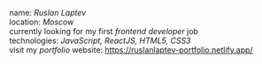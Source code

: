 name: _Ruslan Laptev_ <br>
location: _Moscow_ <br>
currently looking for my first _frontend developer_ job <br>
technologies: _JavaScript, ReactJS, HTML5, CSS3_ <br>
visit my _portfolio_ website: https://ruslanlaptev-portfolio.netlify.app/
